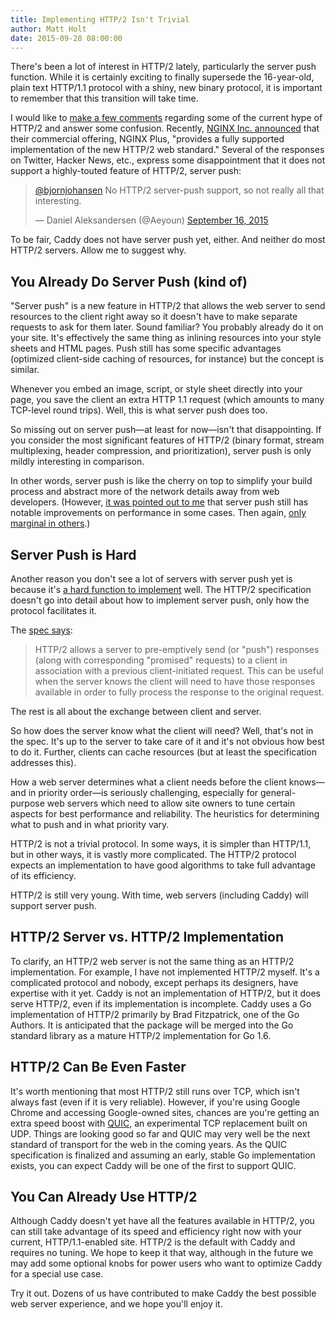 ```yaml
---
title: Implementing HTTP/2 Isn't Trivial
author: Matt Holt
date: 2015-09-28 08:00:00
---
```


There's been a lot of interest in HTTP/2 lately, particularly the server push function. While it is certainly exciting to finally supersede the 16-year-old, plain text HTTP/1.1 protocol with a shiny, new binary protocol, it is important to remember that this transition will take time.

I would like to [make a few comments](https://twitter.com/mholt6/status/644584867112488960) regarding some of the current hype of HTTP/2 and answer some confusion. Recently, [NGINX Inc. announced](https://www.nginx.com/blog/nginx-plus-r7-released/) that their commercial offering, NGINX Plus, "provides a fully supported implementation of the new HTTP/2 web standard." Several of the responses on Twitter, Hacker News, etc., express some disappointment that it does not support a highly-touted feature of HTTP/2, server push:

<blockquote class="twitter-tweet" data-conversation="none" lang="en"><p lang="en" dir="ltr"><a href="https://twitter.com/bjornjohansen">@bjornjohansen</a> No HTTP/2 server-push support, so not really all that interesting.</p>&mdash; Daniel Aleksandersen (@Aeyoun) <a href="https://twitter.com/Aeyoun/status/644260508758089728">September 16, 2015</a></blockquote>
<script async src="//platform.twitter.com/widgets.js" charset="utf-8"></script>

To be fair, Caddy does not have server push yet, either. And neither do most HTTP/2 servers. Allow me to suggest why.


## You Already Do Server Push (kind of)

"Server push" is a new feature in HTTP/2 that allows the web server to send resources to the client right away so it doesn't have to make separate requests to ask for them later. Sound familiar? You probably already do it on your site. It's effectively the same thing as inlining resources into your style sheets and HTML pages. Push still has some specific advantages (optimized client-side caching of resources, for instance) but the concept is similar.

Whenever you embed an image, script, or style sheet directly into your page, you save the client an extra HTTP 1.1 request (which amounts to many TCP-level round trips). Well, this is what server push does too. 

So missing out on server push&mdash;at least for now&mdash;isn't that disappointing. If you consider the most significant features of HTTP/2 (binary format, stream multiplexing, header compression, and prioritization), server push is only mildly interesting in comparison.

In other words, server push is like the cherry on top to simplify your build process and abstract more of the network details away from web developers. (However, [it was pointed out to me](https://twitter.com/bagder/status/648851772585455616) that server push still has notable improvements on performance in some cases. Then again, [only marginal in others](http://blog.kazuhooku.com/2015/10/performance-of-http2-push-and-server.html).)


## Server Push is Hard

Another reason you don't see a lot of servers with server push yet is because it's [a hard function to implement](https://github.com/bradfitz/http2/pull/39) well. The HTTP/2 specification doesn't go into detail about how to implement server push, only how the protocol facilitates it.

The [spec says](https://httpwg.github.io/specs/rfc7540.html#PushRequests):

> HTTP/2 allows a server to pre-emptively send (or "push") responses (along with corresponding "promised" requests) to a client in association with a previous client-initiated request. This can be useful when the server knows the client will need to have those responses available in order to fully process the response to the original request.

The rest is all about the exchange between client and server.

So how does the server know what the client will need? Well, that's not in the spec. It's up to the server to take care of it and it's not obvious how best to do it. Further, clients can cache resources (but at least the specification addresses this).

How a web server determines what a client needs before the client knows&mdash;and in priority order&mdash;is seriously challenging, especially for general-purpose web servers which need to allow site owners to tune certain aspects for best performance and reliability. The heuristics for determining what to push and in what priority vary.

HTTP/2 is not a trivial protocol. In some ways, it is simpler than HTTP/1.1, but in other ways, it is vastly more complicated. The HTTP/2 protocol expects an implementation to have good algorithms to take full advantage of its efficiency.

HTTP/2 is still very young. With time, web servers (including Caddy) will support server push.


## HTTP/2 Server vs. HTTP/2 Implementation

To clarify, an HTTP/2 web server is not the same thing as an HTTP/2 implementation. For example, I have not implemented HTTP/2 myself. It's a complicated protocol and nobody, except perhaps its designers, have expertise with it yet. Caddy is not an implementation of HTTP/2, but it does serve HTTP/2, even if its implementation is incomplete. Caddy uses a Go implementation of HTTP/2 primarily by Brad Fitzpatrick, one of the Go Authors. It is anticipated that the package will be merged into the Go standard library as a mature HTTP/2 implementation for Go 1.6.


## HTTP/2 Can Be Even Faster

It's worth mentioning that most HTTP/2 still runs over TCP, which isn't always fast (even if it is very reliable). However, if you're using Google Chrome and accessing Google-owned sites, chances are you're getting an extra speed boost with [QUIC](https://www.chromium.org/quic), an experimental TCP replacement built on UDP. Things are looking good so far and QUIC may very well be the next standard of transport for the web in the coming years. As the QUIC specification is finalized and assuming an early, stable Go implementation exists, you can expect Caddy will be one of the first to support QUIC.


## You Can Already Use HTTP/2

Although Caddy doesn't yet have all the features available in HTTP/2, you can still take advantage of its speed and efficiency right now with your current, HTTP/1.1-enabled site. HTTP/2 is the default with Caddy and requires no tuning. We hope to keep it that way, although in the future we may add some optional knobs for power users who want to optimize Caddy for a special use case.

Try it out. Dozens of us have contributed to make Caddy the best possible web server experience, and we hope you'll enjoy it.

